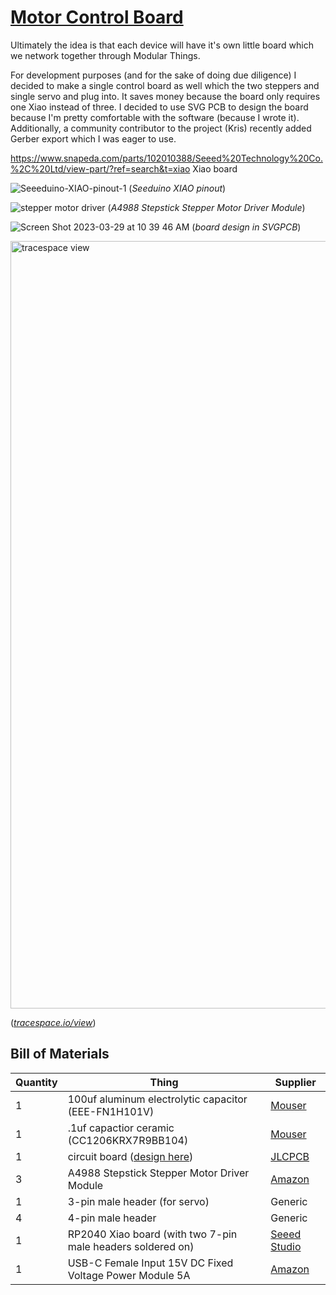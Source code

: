 # [Motor Control Board](https://leomcelroy.com/svg-pcb/?file=https://raw.githubusercontent.com/hackclub/drawing-thing/main/motor-control-board/motor-board.js)

Ultimately the idea is that each device will have it's own little board which we network together through Modular Things.

For development purposes (and for the sake of doing due diligence) I decided to make a single control board as well which the two steppers and single servo and plug into. It saves money because the board only requires one Xiao instead of three. I decided to use SVG PCB to design the board because I'm pretty comfortable with the software (because I wrote it). Additionally, a community contributor to the project (Kris) recently added Gerber export which I was eager to use.

https://www.snapeda.com/parts/102010388/Seeed%20Technology%20Co.%2C%20Ltd/view-part/?ref=search&t=xiao Xiao board

![Seeeduino-XIAO-pinout-1](https://user-images.githubusercontent.com/27078897/228574704-c915e09c-e003-4cff-96e2-54516c05eefa.jpg) (_Seeduino XIAO pinout_)

![stepper motor driver](https://user-images.githubusercontent.com/27078897/228574724-5ba97131-4382-4651-a72e-8aebf1cabaaa.jpg) (_A4988 Stepstick Stepper Motor Driver Module_)

![Screen Shot 2023-03-29 at 10 39 46 AM](https://user-images.githubusercontent.com/27078897/228574762-d211bedb-085e-42d4-ab3a-5761f78e579d.png) (_board design in SVGPCB_)

<img width="1228" alt="tracespace view" src="https://user-images.githubusercontent.com/27078897/228574940-f192d2ad-80f3-4d30-a1b3-9cd271ae8c55.png">

([_tracespace.io/view_](https://tracespace.io/view))

## Bill of Materials

| Quantity | Thing                                                                                                                                            | Supplier                                                                                                |
| -------- | ------------------------------------------------------------------------------------------------------------------------------------------------ | ------------------------------------------------------------------------------------------------------- |
| 1        | 100uf aluminum electrolytic capacitor (EEE-FN1H101V)                                                                                             | [Mouser](https://www.mouser.com/ProductDetail/Panasonic/EEE-FN1H101V?qs=OlC7AqGiEDkqWr496XIoYQ%3D%3D)   |
| 1        | .1uf capactior ceramic (CC1206KRX7R9BB104)                                                                                                       | [Mouser](https://www.mouser.com/ProductDetail/YAGEO/CC1206KRX7R9BB104?qs=AgBp2OyFlx9LH1KRd7TZVQ%3D%3D)  |
| 1        | circuit board ([design here](https://leomcelroy.com/svg-pcb/?file=https://raw.githubusercontent.com/hackclub/drawing-thing/main/motor-board.js)) | [JLCPCB](https://jlcpcb.com)                                                                            |
| 3        | A4988 Stepstick Stepper Motor Driver Module                                                                                                      | [Amazon](https://www.amazon.com/gp/product/B07BND65C8?smid=A30QSGOJR8LMXA)                              |
| 1        | 3-pin male header (for servo)                                                                                                                    | Generic                                                                                                 |
| 4        | 4-pin male header                                                                                                                                | Generic                                                                                                 |
| 1        | RP2040 Xiao board (with two 7-pin male headers soldered on)                                                                                      | [Seeed Studio](https://www.seeedstudio.com/XIAO-RP2040-v1-0-p-5026.html)                                |
| 1        | USB-C Female Input 15V DC Fixed Voltage Power Module 5A                                                                                          | [Amazon](https://www.amazon.com/gp/product/B08NFKV2LD/ref=ppx_yo_dt_b_asin_title_o00_s00?ie=UTF8&psc=1) |
